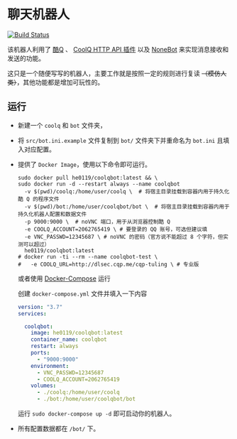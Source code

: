 # 聊天机器人

[![Build Status](https://dev.azure.com/he0119/CoolQBot/_apis/build/status/he0119.CoolQBot?branchName=master)](https://dev.azure.com/he0119/CoolQBot/_build/latest?definitionId=5&branchName=master)

该机器人利用了
[酷Q](https://cqp.cc/)
、
[CoolQ HTTP API 插件](https://github.com/richardchien/coolq-http-api)
以及
[NoneBot](https://github.com/richardchien/nonebot)
来实现消息接收和发送的功能。

这只是一个随便写写的机器人，主要工作就是按照一定的规则进行复读 ~~（模仿人类）~~，其他功能都是增加可玩性的。

## 运行

- 新建一个 `coolq` 和 `bot` 文件夹，

- 将 `src/bot.ini.example` 文件复制到 `bot/` 文件夹下并重命名为 `bot.ini` 且填入对应配置。

- 提供了 `Docker Image`，使用以下命令即可运行。

  ```shell
  sudo docker pull he0119/coolqbot:latest && \
  sudo docker run -d --restart always --name coolqbot
    -v $(pwd)/coolq:/home/user/coolq \  # 将宿主目录挂载到容器内用于持久化酷 Q 的程序文件
    -v $(pwd)/bot:/home/user/coolqbot/bot \  # 将宿主目录挂载到容器内用于持久化机器人配置和数据文件
    -p 9000:9000 \  # noVNC 端口，用于从浏览器控制酷 Q
    -e COOLQ_ACCOUNT=2062765419 \ # 要登录的 QQ 账号，可选但建议填
    -e VNC_PASSWD=12345687 \ # noVNC 的密码（官方说不能超过 8 个字符，但实测可以超过）
    he0119/coolqbot:latest
  # docker run -ti --rm --name coolqbot-test \
  #   -e COOLQ_URL=http://dlsec.cqp.me/cqp-tuling \ # 专业版
  ```

  或者使用 [Docker-Compose](https://docs.docker.com/compose/install/) 运行

  创建 `docker-compose.yml` 文件并填入一下内容

  ```yaml
  version: "3.7"
  services:

    coolqbot:
      image: he0119/coolqbot:latest
      container_name: coolqbot
      restart: always
      ports:
        - "9000:9000"
      environment:
        - VNC_PASSWD=12345687
        - COOLQ_ACCOUNT=2062765419
      volumes:
        - ./coolq:/home/user/coolq
        - ./bot:/home/user/coolqbot/bot
  ```

  运行 `sudo docker-compose up -d` 即可启动你的机器人。

- 所有配置数据都在 `/bot/` 下。
